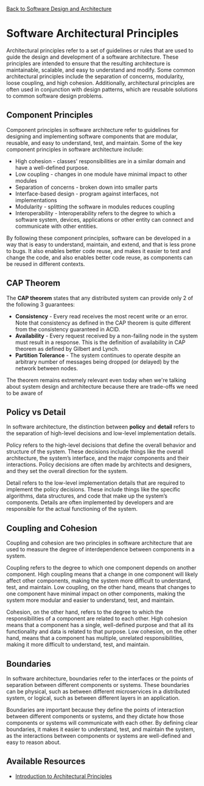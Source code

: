 [Back to Software Design and Architecture](topics/software-design-and-architecture/software-design-and-architecture.md)
# Software Architectural Principles

Architectural principles refer to a set of guidelines or rules that are used to guide the design and development of a software architecture. These principles are intended to ensure that the resulting architecture is maintainable, scalable, and easy to understand and modify. Some common architectural principles include the separation of concerns, modularity, loose coupling, and high cohesion. Additionally, architectural principles are often used in conjunction with design patterns, which are reusable solutions to common software design problems.
## Component Principles

Component principles in software architecture refer to guidelines for designing and implementing software components that are modular, reusable, and easy to understand, test, and maintain. Some of the key component principles in software architecture include:
- High cohesion - classes' responsibilities are in a similar domain and have a well-defined purpose.
- Low coupling - changes in one module have minimal impact to other modules
- Separation of concerns - broken down into smaller parts
- Interface-based design - program against interfaces, not implementations
- Modularity - splitting the software in modules reduces coupling
- Interoperability - Interoperability refers to the degree to which a software system, devices, applications or other entity can connect and communicate with other entities.

By following these component principles, software can be developed in a way that is easy to understand, maintain, and extend, and that is less prone to bugs. It also enables better code reuse, and makes it easier to test and change the code, and also enables better code reuse, as components can be reused in different contexts.
## CAP Theorem

The **CAP theorem** states that any distributed system can provide only 2 of the following 3 guarantees: 

- **Consistency** -  Every read receives the most recent write or an error. Note that consistency as defined in the CAP theorem is quite different from the consistency guaranteed in ACID.
- **Availability** - Every request received by a non-failing node in the system must result in a response. This is the definition of availability in CAP theorem as defined by Gilbert and Lynch.
- **Partition Tolerance** - The system continues to operate despite an arbitrary number of messages being dropped (or delayed) by the network between nodes.

The theorem remains extremely relevant even today when we're talking about system design and architecture because there are trade-offs we need to be aware of
## Policy vs Detail

In software architecture, the distinction between **policy** and **detail** refers to the separation of high-level decisions and low-level implementation details.

Policy refers to the high-level decisions that define the overall behavior and structure of the system. These decisions include things like the overall architecture, the system’s interface, and the major components and their interactions. Policy decisions are often made by architects and designers, and they set the overall direction for the system.

Detail refers to the low-level implementation details that are required to implement the policy decisions. These include things like the specific algorithms, data structures, and code that make up the system’s components. Details are often implemented by developers and are responsible for the actual functioning of the system.
## Coupling and Cohesion

Coupling and cohesion are two principles in software architecture that are used to measure the degree of interdependence between components in a system.

Coupling refers to the degree to which one component depends on another component. High coupling means that a change in one component will likely affect other components, making the system more difficult to understand, test, and maintain. Low coupling, on the other hand, means that changes to one component have minimal impact on other components, making the system more modular and easier to understand, test, and maintain.

Cohesion, on the other hand, refers to the degree to which the responsibilities of a component are related to each other. High cohesion means that a component has a single, well-defined purpose and that all its functionality and data is related to that purpose. Low cohesion, on the other hand, means that a component has multiple, unrelated responsibilities, making it more difficult to understand, test, and maintain.
## Boundaries

In software architecture, boundaries refer to the interfaces or the points of separation between different components or systems. These boundaries can be physical, such as between different microservices in a distributed system, or logical, such as between different layers in an application.

Boundaries are important because they define the points of interaction between different components or systems, and they dictate how those components or systems will communicate with each other. By defining clear boundaries, it makes it easier to understand, test, and maintain the system, as the interactions between components or systems are well-defined and easy to reason about.
## Available Resources

- [Introduction to Architectural Principles](https://learn.microsoft.com/en-us/dotnet/architecture/modern-web-apps-azure/architectural-principles)
